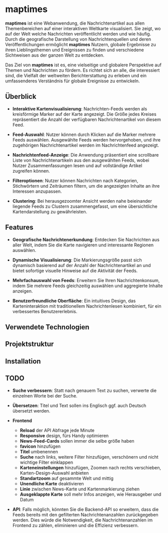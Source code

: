# maptimes

**maptimes** ist eine Webanwendung, die Nachrichtenartikel aus allen Themenbereichen auf einer interaktiven Weltkarte visualisiert. Sie zeigt, wo auf der Welt welche Nachrichten veröffentlicht werden und wie häufig. Durch die geografische Darstellung von Nachrichtenquellen und deren Veröffentlichungen ermöglicht **maptimes** Nutzern, globale Ergebnisse zu ihren Lieblingsthemen und Ereignissen zu finden und verschiedene Sichtweisen aus der ganzen Welt zu entdecken.

Das Ziel von **maptimes** ist es, eine vielseitige und globalere Perspektive auf Themen und Nachrichten zu fördern. Es richtet sich an alle, die interessiert sind, die Vielfalt der weltweiten Berichterstattung zu erleben und ein umfassenderes Verständnis für globale Ereignisse zu entwickeln.

## Überblick

- **Interaktive Kartenvisualisierung**: Nachrichten-Feeds werden als kreisförmige Marker auf der Karte angezeigt. Die Größe jedes Kreises repräsentiert die Anzahl der verfügbaren Nachrichtenartikel von diesem Feed.

- **Feed-Auswahl**: Nutzer können durch Klicken auf die Marker mehrere Feeds auswählen. Ausgewählte Feeds werden hervorgehoben, und ihre zugehörigen Nachrichtenartikel werden im Nachrichtenfeed angezeigt.

- **Nachrichtenfeed-Anzeige**: Die Anwendung präsentiert eine scrollbare Liste von Nachrichtenartikeln aus den ausgewählten Feeds, wobei Nutzer Zusammenfassungen lesen und auf vollständige Artikel zugreifen können.

- **Filteroptionen**: Nutzer können Nachrichten nach Kategorien, Stichwörtern und Zeiträumen filtern, um die angezeigten Inhalte an ihre Interessen anzupassen.

- **Clustering**: Bei herausgezoomter Ansicht werden nahe beieinander liegende Feeds zu Clustern zusammengefasst, um eine übersichtliche Kartendarstellung zu gewährleisten.

## Features

- **Geografische Nachrichtenerkundung**: Entdecken Sie Nachrichten aus aller Welt, indem Sie die Karte navigieren und interessante Regionen auswählen.

- **Dynamische Visualisierung**: Die Markierungsgröße passt sich dynamisch basierend auf der Anzahl der Nachrichtenartikel an und bietet sofortige visuelle Hinweise auf die Aktivität der Feeds.

- **Mehrfachauswahl von Feeds**: Erweitern Sie Ihren Nachrichtenkonsum, indem Sie mehrere Feeds gleichzeitig auswählen und aggregierte Inhalte anzeigen.

- **Benutzerfreundliche Oberfläche**: Ein intuitives Design, das Karteninteraktion mit traditionellem Nachrichtenlesen kombiniert, für ein verbessertes Benutzererlebnis.

## Verwendete Technologien

## Projektstruktur

## Installation

## TODO

- **Suche verbessern**: Statt nach genauem Text zu suchen, verwerte die einzelnen Worte bei der Suche.

- **Übersetzen**: Titel und Text sollen ins Englisch ggf. auch Deutsch übersetzt werden.

- **Frontend**
    - **Reload** der API Abfrage jede Minute
    - **Responsive** design, fürs Handy optimieren
    - **News-Feed-Cards** sollen immer die selbe größe haben
    - **favicon** hinzufügen
    - **Titel** umbenennen
    - **Suche** nach links, weitere Filter hinzufügen, verschönern und nicht wichtige Filter einklappen
    - **Karteneinstellungen** hinzufügen, Zoomen nach rechts verschieben, Karten-Design-Auswahl anbieten
    - **Standartzoom** auf gesammte Welt und mittig
    - **Unendliche Karte** deaktivieren
    - **Linie** zwischen News-Karte und Kartenmarkierung ziehen
    - **Ausgeklappte Karte** soll mehr Infos anzeigen, wie Herausgeber und Datum

- **API**: Falls möglich, könnten Sie die Backend-API so erweitern, dass die Feeds bereits mit den gefilterten Nachrichtenanzahlen zurückgegeben werden. Dies würde die Notwendigkeit, die Nachrichtenanzahlen im Frontend zu zählen, eliminieren und die Effizienz verbessern.